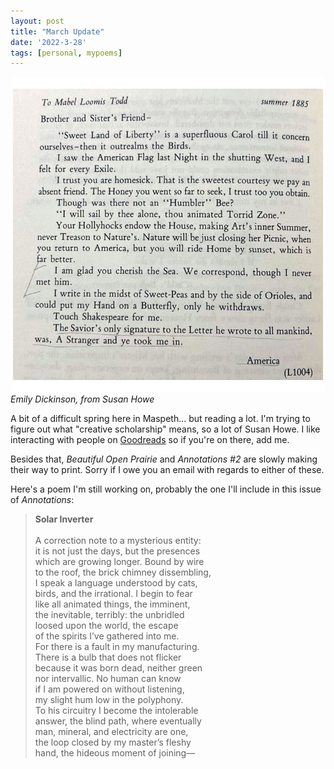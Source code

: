 ```yaml
---
layout: post
title: "March Update"
date: '2022-3-28'
tags: [personal, mypoems]
---
```


![howe](/assets/howe.png)
<em>Emily Dickinson, from Susan Howe</em>

A bit of a difficult spring here in Maspeth... but reading a lot. I'm trying to figure out what "creative scholarship" means, so a lot of Susan Howe. I like interacting with people on <a href="https://www.goodreads.com/user/show/46654096-serena">Goodreads</a> so if you're on there, add me.

Besides that, <em>Beautiful Open Prairie</em> and <em>Annotations #2</em> are slowly making their way to print. Sorry if I owe you an email with regards to either of these.

Here's a poem I'm still working on, probably the one I'll include in this issue of <em>Annotations</em>:
<blockquote>
<b>Solar Inverter</b><br>
<br>
A correction note to a mysterious entity:<br>
it is not just the days, but the presences<br>
which are growing longer. Bound by wire<br>
to the roof, the brick chimney dissembling,<br>
I speak a language understood by cats,<br>
birds, and the irrational. I begin to fear<br>
like all animated things, the imminent,<br>
the inevitable, terribly: the unbridled<br>
loosed upon the world, the escape<br>
of the spirits I’ve gathered into me.<br>
For there is a fault in my manufacturing.<br>
There is a bulb that does not flicker<br>
because it was born dead, neither green<br>
nor intervallic. No human can know<br>
if I am powered on without listening,<br>
my slight hum low in the polyphony.<br>
To his circuitry I become the intolerable<br>
answer, the blind path, where eventually<br>
man, mineral, and electricity are one,<br>
the loop closed by my master’s fleshy<br>
hand, the hideous moment of joining—
</blockquote>